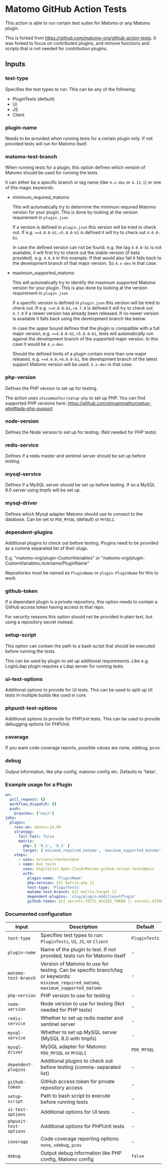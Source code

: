 # Matomo GitHub Action Tests

This action is able to run certain test suites for Matomo or any Matomo plugin.

This is forked from <https://github.com/matomo-org/github-action-tests>. It was forked to focus on contributed plugins, and remove functions and scripts that is not needed for contribution plugins.

## Inputs

### test-type

Specifies the test types to run. This can be any of the following:

- PluginTests (default)
- UI
- JS
- Client

### plugin-name

Needs to be provided when running tests for a certain plugin only. If not provided tests will run for Matomo itself.

### matomo-test-branch

When running tests for a plugin, this option defines which version of Matomo should be used for running the tests.

It can either be a specific branch or tag name (like `4.x-dev` or `4.13.1`) or one of this magic keywords:

- minimum_required_matomo

  This will automatically try to determine the minimum required Matomo version for your plugin. This is done by looking at the version requirement in `plugin.json`

  If a version is defined in `plugin.json` this version will be tried to check out. If e.g. `>=4.0.0-b1,<5.0.0-b1` is defined it will try to check out `4.0.0-b1`.

  In case the defined version can not be found. e.g. the tag `4.0.0-b1` is not available, it will first try to check out the stable version (if beta provided). e.g. `4.0.0` in this example. If that would also fail it falls back to the development branch of that major version. So `4.x-dev` in that case.

- maximum_supported_matomo

  This will automatically try to identify the maximum supported Matomo version for your plugin. This is also done by looking at the version requirement in `plugin.json`

  If a specific version is defined in `plugin.json` this version will be tried to check out. If e.g. `>=4.0.0-b1,<4.7.0` is defined it will try to check out `4.7.0` if a newer version has already been released. If no newer version is available it falls back using the development branch like below.

  In case the upper bound defines that the plugin is compatible with a full major version, e.g. `>=4.0.0-b1,<5.0.0-b1`, tests will automatically run against the development branch of the supported major version. In this case it would be `4.x-dev`.

  Should the defined limits of a plugin contain more than one major releases, e.g. `>=4.4.0,<6.0.0-b1`, the development branch of the latest support Matomo version will be used. `5.x-dev` in that case.

### php-version

Defines the PHP version to set up for testing.

The action uses `shivammathur/setup-php` to set up PHP. You can find supported PHP versions here: <https://github.com/shivammathur/setup-php#tada-php-support>

### node-version

Defines the Node version to set up for testing. (Not needed for PHP tests)

### redis-service

Defines if a redis master and sentinel server should be set up before testing.

### mysql-service

Defines if a MySQL server should be set up before testing. If so a MySQL 8.0 server using tmpfs will be set up.

### mysql-driver

Defines which Mysql adapter Matomo should use to connect to the database. Can be set to `PDO_MYSQL` (default) or `MYSQLI`.

### dependent-plugins

Additional plugins to check out before testing. Plugins need to be provided as a comma separated list of their slugs.

E.g. "matomo-org/plugin-CustomVariables" or "matomo-org/plugin-CustomVariables,nickname/PluginName"

Repositories must be named as `PluginName` or `plugin-PluginName` for this to work.

### github-token

If a dependant plugin is a private repository, this option needs to contain a GitHub access token having access to that repo.

For security reasons this option should not be provided in plain text, but using a repository secret instead.

### setup-script

This option can contain the path to a bash script that should be executed before running the tests.

This can be used by plugin to set up additional requirements. Like e.g. LoginLdap plugin requires a Ldap server for running tests.

### ui-test-options

Additional options to provide for UI tests. This can be used to split up UI tests in multiple builds like used in core.

### phpunit-test-options

Additional options to provide for PHPUnit tests. This can be used to provide debugging options for PHPUnit.

### coverage

If you want code coverage reports, possible values are none, xdebug, pcov.

### debug

Output information, like php config, matomo config etc. Defaults to 'false'.

### Example usage for a Plugin

```yaml
on:
  pull_request: {}
  workflow_dispatch: {}
  push:
    branches: ["main"]
jobs:
  plugin:
    runs-on: ubuntu-24.04
    strategy:
      fail-fast: false
      matrix:
        php: [ '8.2', '8.3' ]
        target: ['minimum_required_matomo', 'maximum_supported_matomo']
    steps:
      - uses: actions/checkout@v4
      - name: Run tests
        uses: Digitalist-Open-Cloud/Matomo-github-action-tests@main
        with:
          plugin-name: 'PluginName'
          php-version: ${{ matrix.php }}
          test-type: 'PluginTests'
          matomo-test-branch: ${{ matrix.target }}
          dependent-plugins: 'slug/plugin-AdditionalPlugin'
          github-token: ${{ secrets.TESTS_ACCESS_TOKEN || secrets.GITHUB_TOKEN }}
```
### Documented configuration

| Input | Description | Default |
|-------|-------------|---------|
| `test-type` | Specifies test types to run: `PluginTests`, `UI`, `JS`, or `Client` | `PluginTests` |
| `plugin-name` | Name of the plugin to test. If not provided, tests run for Matomo itself | - |
| `matomo-test-branch` | Version of Matomo to use for testing. Can be specific branch/tag or keywords: `minimum_required_matomo`, `maximum_supported_matomo` | - |
| `php-version` | PHP version to use for testing | - |
| `node-version` | Node version to use for testing (Not needed for PHP tests) | - |
| `redis-service` | Whether to set up redis master and sentinel server | - |
| `mysql-service` | Whether to set up MySQL server (MySQL 8.0 with tmpfs) | - |
| `mysql-driver` | MySQL adapter for Matomo: `PDO_MYSQL` or `MYSQLI` | `PDO_MYSQL` |
| `dependent-plugins` | Additional plugins to check out before testing (comma-separated list) | - |
| `github-token` | GitHub access token for private repository access | - |
| `setup-script` | Path to bash script to execute before running tests | - |
| `ui-test-options` | Additional options for UI tests | - |
| `phpunit-test-options` | Additional options for PHPUnit tests | - |
| `coverage` | Code coverage reporting options: `none`, `xdebug`, `pcov` | - |
| `debug` | Output debug information like PHP config, Matomo config | `false` |
